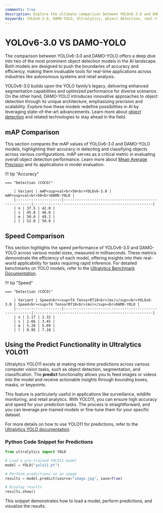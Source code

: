```yaml
---
comments: true
description: Explore the ultimate comparison between YOLOv6-3.0 and DAMO-YOLO, two cutting-edge object detection models. Discover their performance in real-time AI, edge AI applications, and computer vision tasks, highlighting speed, accuracy, and efficiency for your next project.
keywords: YOLOv6-3.0, DAMO-YOLO, Ultralytics, object detection, real-time AI, edge AI, computer vision, AI models comparison
---
```


# YOLOv6-3.0 VS DAMO-YOLO

The comparison between YOLOv6-3.0 and DAMO-YOLO offers a deep dive into two of the most prominent object detection models in the AI landscape. Both models are designed to push the boundaries of accuracy and efficiency, making them invaluable tools for real-time applications across industries like autonomous systems and retail analysis.

YOLOv6-3.0 builds upon the YOLO family’s legacy, delivering enhanced segmentation capabilities and optimized performance for diverse scenarios. On the other hand, DAMO-YOLO introduces innovative approaches to object detection through its unique architecture, emphasizing precision and scalability. Explore how these models redefine possibilities in AI by leveraging state-of-the-art advancements. Learn more about [object detection](https://www.ultralytics.com/glossary/object-detection) and related technologies to stay ahead in the field.

## mAP Comparison

This section compares the mAP values of YOLOv6-3.0 and DAMO-YOLO models, highlighting their accuracy in detecting and classifying objects across various configurations. mAP serves as a critical metric in evaluating overall object detection performance. Learn more about [Mean Average Precision](https://www.ultralytics.com/glossary/mean-average-precision-map) and its applications in model evaluation.

!!! tip "Accuracy"

    === "Detection (COCO)"

    	| Variant | mAP<sup>val<br>50<br>YOLOv6-3.0 | mAP<sup>val<br>50<br>DAMO-YOLO |
    	|---------------------|-------------------------------------------------------|-------------------------------------------------------|
    	| n | 37.5 | 42.0 |
    	| s | 45.0 | 46.0 |
    	| m | 50.0 | 49.2 |
    	| l | 52.8 | 50.8 |

## Speed Comparison

This section highlights the speed performance of YOLOv6-3.0 and DAMO-YOLO across various model sizes, measured in milliseconds. These metrics demonstrate the efficiency of each model, offering insights into their real-world applicability for tasks requiring rapid inference. For detailed benchmarks on YOLO models, refer to the [Ultralytics Benchmark Documentation](https://docs.ultralytics.com/reference/utils/benchmarks/).

!!! tip "Speed"

    === "Detection (COCO)"

    	| Variant | Speed<br><sup>T4 TensorRT10<br>(ms)</sup><br>YOLOv6-3.0 | Speed<br><sup>T4 TensorRT10<br>(ms)</sup><br>DAMO-YOLO |
    	|---------------------|-------------------------------------------------------|-------------------------------------------------------|
    	| n | 1.17 | 2.32 |
    	| s | 2.66 | 3.45 |
    	| m | 5.28 | 5.09 |
    	| l | 8.95 | 7.18 |

## Using the Predict Functionality in Ultralytics YOLO11

Ultralytics YOLO11 excels at making real-time predictions across various computer vision tasks, such as object detection, segmentation, and classification. The **predict** functionality allows you to feed images or videos into the model and receive actionable insights through bounding boxes, masks, or keypoints.

This feature is particularly useful in applications like surveillance, wildlife monitoring, and retail analytics. With YOLO11, you can ensure high accuracy and speed for your prediction tasks. The process is straightforward, and you can leverage pre-trained models or fine-tune them for your specific dataset.

For more details on how to use YOLO11 for predictions, refer to the [Ultralytics YOLO documentation](https://docs.ultralytics.com/guides/).

### Python Code Snippet for Predictions

```python
from ultralytics import YOLO

# Load a pre-trained YOLO11 model
model = YOLO("yolo11.pt")

# Perform predictions on an image
results = model.predict(source="image.jpg", save=True)

# Display results
results.show()
```

This snippet demonstrates how to load a model, perform predictions, and visualize the results.

